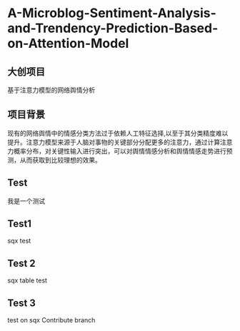 # A-Microblog-Sentiment-Analysis-and-Trendency-Prediction-Based-on-Attention-Model

## 大创项目
基于注意力模型的网络舆情分析
## 项目背景
现有的网络舆情中的情感分类方法过于依赖人工特征选择,以至于其分类精度难以提升。注意力模型来源于人脑对事物的关键部分分配更多的注意力，通过计算注意力概率分布，对关键性输入进行突出，可以对舆情情感分析和舆情情感走势进行预测，从而获取到比较理想的效果。
## Test
我是一个测试
## Test1
sqx test

## Test 2

sqx table test

## Test 3

test on sqx Contribute branch